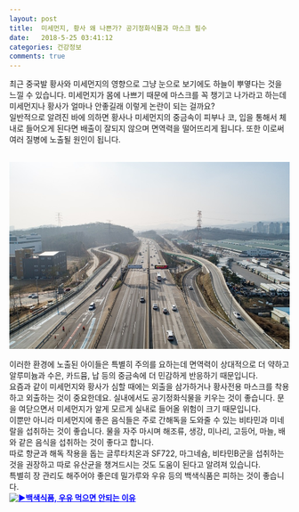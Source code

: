 ```yaml
---
layout: post
title:  미세먼지, 황사 왜 나쁜가? 공기정화식물과 마스크 필수
date:   2018-5-25 03:41:12
categories: 건강정보
comments: true
---
```





<p>최근 중국발 황사와 미세먼지의 영향으로 그냥 눈으로 보기에도 하늘이 뿌옇다는 것을 느낄 수 있습니다. 미세먼지가 몸에 나쁘기 때문에 마스크를 꼭 챙기고 나가라고 하는데 미세먼지나 황사가 얼마나 안좋길래 이렇게 논란이 되는 걸까요?<br>일반적으로 알려진 바에 의하면 황사나 미세먼지의 중금속이 피부나 코, 입을 통해서 체내로 들어오게 된다면 배출이 잘되지 않으며 면역력을 떨어뜨리게 됩니다. 또한 이로써 여러 질병에 노출될 원인이 됩니다.


<br><img class="image" src="/images/fyjdfgjf.png" alt=""/><br>

이러한 환경에 노출된 아이들은 특별히 주의를 요하는데 면역력이 상대적으로 더 약하고 알루미늄과 수은, 카드뮴, 납 등의 중금속에 더 민감하게 반응하기 때문입니다.<br>요즘과 같이 미세먼지와 황사가 심할 때에는 외출을 삼가하거나 황사전용 마스크를 착용하고 외출하는 것이 중요한데요. 실내에서도 공기정화식물을 키우는 것이 좋습니다. 문을 여닫으면서 미세먼지가 알게 모르게 실내로 들어올 위험이 크기 때문입니다.<br>이뿐만 아니라 미세먼지에 좋은 음식들은 주로 간해독을 도와줄 수 있는 비타민과 미네랄을 섭취하는 것이 좋습니다. 물을 자주 마시며 해조류, 생강, 미나리, 고등어, 마늘, 배와 같은 음식을 섭취하는 것이 좋다고 합니다.<br>따로 항균과 해독 작용을 돕는 글루타치온과 SF722, 마그네슘, 비타민B군을 섭취하는 것을 권장하고 따로 유산균을 챙겨드시는 것도 도움이 된다고 알려져 있습니다.<br>특별히 장 관리도 해주어야 좋은데 밀가루와 우유 등의 백색식품은 피하는 것이 좋습니다.<br><span style="color: rgb(0, 0, 255);"><a style="color: rgb(0, 0, 255);" href="https://news.leevra.com/380"><strong><img class="emoji" draggable="false" alt="▶" src="https://s.w.org/images/core/emoji/11/svg/25b6.svg"><u>백색식품, 우유 먹으면 안되는 이유</u></strong></a></span><br></p>